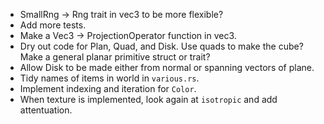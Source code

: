 - SmallRng -> Rng trait in vec3 to be more flexible?
- Add more tests.
- Make a Vec3 -> ProjectionOperator function in vec3.
- Dry out code for Plan, Quad, and Disk. Use quads to make the cube? Make a general planar primitive struct or trait?
- Allow Disk to be made either from normal or spanning vectors of plane.
- Tidy names of items in world in `various.rs`.
- Implement indexing and iteration for `Color`.
- When texture is implemented, look again at `isotropic` and add attentuation.
